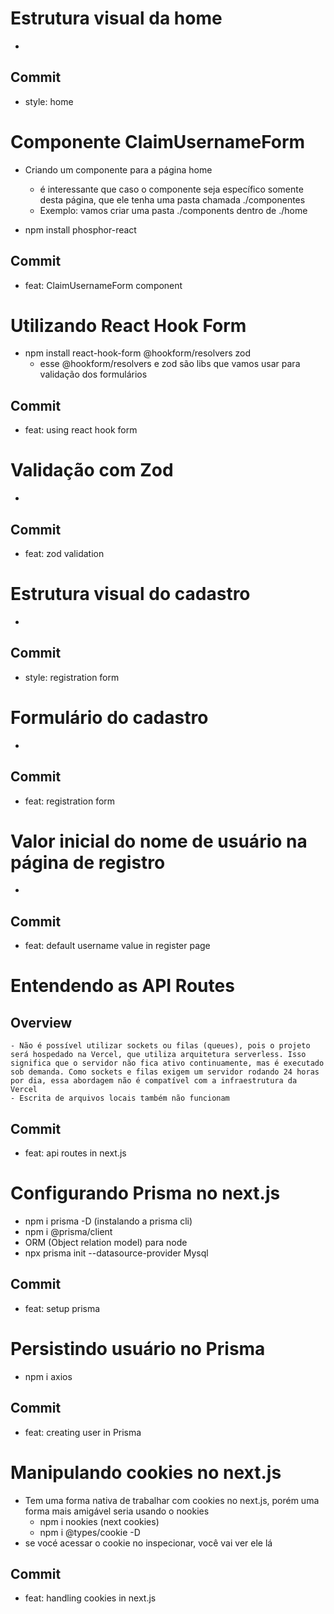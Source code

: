 # Estrutura visual da home
-

## Commit

- style: home

# Componente ClaimUsernameForm

- Criando um componente para a página home
    - é interessante que caso o componente seja específico somente desta página, que ele tenha uma pasta chamada ./componentes
    - Exemplo: vamos criar uma pasta ./components dentro de ./home

- npm install phosphor-react
## Commit

- feat: ClaimUsernameForm component

# Utilizando React Hook Form

- npm install react-hook-form @hookform/resolvers zod
    - esse @hookform/resolvers e zod são libs que vamos usar para validação dos formulários

## Commit

- feat: using react hook form

# Validação com Zod

-

## Commit
 
- feat: zod validation

# Estrutura visual do cadastro

-

## Commit

- style: registration form

# Formulário do cadastro

-

## Commit

- feat: registration form

# Valor inicial do nome de usuário na página de registro

-

## Commit

- feat: default username value in register page

# Entendendo as API Routes

## Overview
    - Não é possível utilizar sockets ou filas (queues), pois o projeto será hospedado na Vercel, que utiliza arquitetura serverless. Isso significa que o servidor não fica ativo continuamente, mas é executado sob demanda. Como sockets e filas exigem um servidor rodando 24 horas por dia, essa abordagem não é compatível com a infraestrutura da Vercel
    - Escrita de arquivos locais também não funcionam

## Commit

- feat: api routes in next.js

# Configurando Prisma no next.js

- npm i prisma -D (instalando a prisma cli)
- npm i @prisma/client
- ORM (Object relation model) para node
- npx prisma init --datasource-provider Mysql

## Commit

- feat: setup prisma

# Persistindo usuário no Prisma

- npm i axios

## Commit

- feat: creating user in Prisma

# Manipulando cookies no next.js

- Tem uma forma nativa de trabalhar com cookies no next.js, porém uma forma mais amigável seria usando o nookies
    - npm i nookies (next cookies)
    - npm i @types/cookie -D
- se vocé acessar o cookie no inspecionar, você vai ver ele lá

## Commit 

- feat: handling cookies in next.js